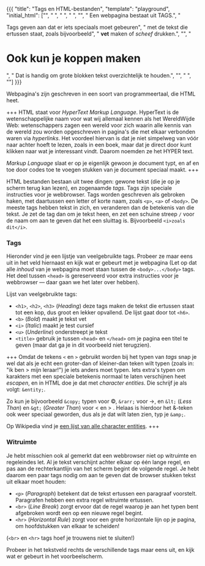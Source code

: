 {{{
    "title":    "Tags en HTML-bestanden",
    "template": "playground",
    "initial_html": ["<html>",
                     "  <head>",
                     "  </head>",
                     "  <body>",
                     "",
                     "      Een webpagina bestaat uit TAGS.",
                     "      <p>Tags geven aan dat er iets speciaals moet gebeuren",
                     "      met de tekst die ertussen staat, zoals bijvoorbeeld",
                     "      <b>vet</b> maken of <i>scheef</i> drukken.",
                     "",
                     "      <h1>Ook kun je koppen maken</h1>",
                     "      Dat is handig om grote blokken tekst overzichtelijk te houden.",
                     "",
                     "  </body>",
                     "</html>"]
}}}

Webpagina's zijn geschreven in een soort van programmeertaal, die
HTML heet. 

+++
HTML staat voor *HyperText Markup Language*. HyperText is de wetenschappelijke
naam voor wat wij allemaal kennen als het WereldWijde Web: wetenschappers zagen een
wereld voor zich waarin alle kennis van de wereld zou worden opgeschreven in
pagina's die met elkaar verbonden waren via *hyperlinks*. Het voordeel hiervan
is dat je niet simpelweg van vóór naar achter hoeft te lezen, zoals in een
boek, maar dat je direct door kunt klikken naar wat je interessant vindt.
Daarom noemden ze het HYPER text.

*Markup Language* slaat er op je eigenlijk gewoon je document typt, en af
en toe door codes toe te voegen stukken van je document speciaal maakt.
+++

HTML bestanden bestaan uit twee dingen: gewone tekst (die je op je scherm terug
kan lezen), en zogenaamde *tags*. Tags zijn speciale instructies voor je
webbrowser. Tags worden geschreven als gebroken haken, met daartussen een
letter of korte naam, zoals `<p>`, `<a>` of `<body>`. De meeste tags
hebben tekst in zich, en veranderen dan de betekenis van die tekst.
Je zet de tag dan om je tekst heen, en zet een schuine streep `/` voor de
naam om aan te geven dat het een sluittag is. Bijvoorbeeld `<i>zoals dit</i>`.

### Tags

Hieronder vind je een lijstje van veelgebruikte tags. Probeer ze maar eens uit
in het veld hiernaast en kijk wat er gebeurt met je webpagina (Let op dat alle
*inhoud* van je webpagina moet staan tussen de `<body>...</body>` tags.  Het
deel tussen `<head>` is gereserveerd voor extra instructies voor je webbrowser
— daar gaan we het later over hebben).

Lijst van veelgebruikte tags:

* `<h1>`, `<h2>`, `<h3>` (*Heading*) deze tags maken de tekst die ertussen staat tot een
kop, dus groot en lekker opvallend. De lijst gaat door tot `<h6>`.
* `<b>` (*Bold*) maakt je tekst vet
* `<i>` (*Italic*) maakt je test cursief
* `<u>` (*Underline*) onderstreept je tekst
* `<title>` gebruik je tussen `<head>` en `</head>` om je pagina een titel te
  geven (maar dat ga je in dit voorbeeld niet terugzien).

+++
Omdat de tekens `<` en `>` gebruikt worden bij het typen van *tags* snap je wel
dat als je echt een groter-dan of kleiner-dan teken wilt typen (zoals in:
"ik ben > mijn leraar!") je iets anders moet typen. Iets extra's typen om
karakters met een speciale betekenis normaal te laten verschijnen heet *escapen*,
en in HTML doe je dat met *character entities*. Die schrijf je als volgt: `&entity;`.

Zo kun je bijvoorbeeld `&copy;` typen voor ©, `&rarr;` voor →, en `&lt;` (*Less
Than*) en `&gt;` (*Greater Than*) voor < en > . Helaas is hierdoor het &-teken
ook weer speciaal geworden, dus als je dat wilt laten zien, typ je `&amp;`.

Op Wikipedia vind je [een lijst van alle character
entities](http://en.wikipedia.org/wiki/List_of_XML_and_HTML_character_entity_references).
+++

### Witruimte

Je hebt misschien ook al gemerkt dat een webbrowser niet op witruimte en
regeleindes let. Al je tekst verschijnt achter elkaar op één lange regel,
en pas aan de rechterkantlijn van het scherm begint de volgende regel. Je hebt daarom 
een paar tags nodig om aan te geven dat de browser stukken tekst uit elkaar moet
houden:

* `<p>` (*Paragraph*) betekent dat de tekst ertussen een paragraaf voorstelt.
  Paragrafen hebben een extra regel witruimte ertussen.
* `<br>` (*Line Break*) zorgt ervoor dat de regel waarop je aan het typen bent
  afgebroken wordt een op een nieuwe regel begint.
* `<hr>` (*Horizontal Rule*) zorgt voor een grote horizontale lijn op je pagina, 
  om hoofdstukken van elkaar te scheiden!

(`<br>` en `<hr>` tags hoef je trouwens niet te sluiten!)

Probeer in het tekstveld rechts de verschillende tags maar eens uit, en kijk
wat er gebeurt in het voorbeelscherm.
